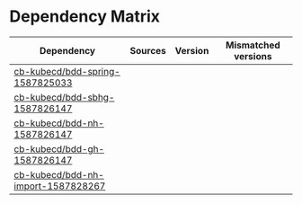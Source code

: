 # Dependency Matrix

Dependency | Sources | Version | Mismatched versions
---------- | ------- | ------- | -------------------
[cb-kubecd/bdd-spring-1587825033](https://github.com/cb-kubecd/bdd-spring-1587825033.git) |  | []() | 
[cb-kubecd/bdd-sbhg-1587826147](https://github.com/cb-kubecd/bdd-sbhg-1587826147.git) |  | []() | 
[cb-kubecd/bdd-nh-1587826147](https://github.com/cb-kubecd/bdd-nh-1587826147.git) |  | []() | 
[cb-kubecd/bdd-gh-1587826147](https://github.com/cb-kubecd/bdd-gh-1587826147.git) |  | []() | 
[cb-kubecd/bdd-nh-import-1587828267](https://github.com/cb-kubecd/bdd-nh-import-1587828267.git) |  | []() | 
